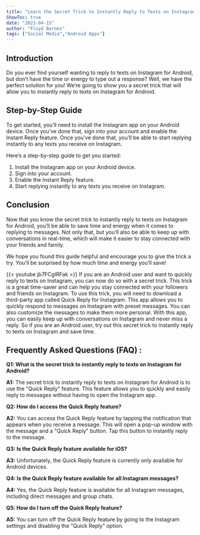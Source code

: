 ```yaml
---
title: "Learn the Secret Trick to Instantly Reply to Texts on Instagram for Android!"
ShowToc: true 
date: "2023-04-15"
author: "Floyd Barnes" 
tags: ["Social Media","Android Apps"]
---
```

## Introduction 

Do you ever find yourself wanting to reply to texts on Instagram for Android, but don’t have the time or energy to type out a response? Well, we have the perfect solution for you! We’re going to show you a secret trick that will allow you to instantly reply to texts on Instagram for Android. 

## Step-by-Step Guide 

To get started, you’ll need to install the Instagram app on your Android device. Once you’ve done that, sign into your account and enable the Instant Reply feature. Once you’ve done that, you’ll be able to start replying instantly to any texts you receive on Instagram. 

Here’s a step-by-step guide to get you started: 

1. Install the Instagram app on your Android device. 
2. Sign into your account. 
3. Enable the Instant Reply feature. 
4. Start replying instantly to any texts you receive on Instagram. 

## Conclusion 

Now that you know the secret trick to instantly reply to texts on Instagram for Android, you’ll be able to save time and energy when it comes to replying to messages. Not only that, but you’ll also be able to keep up with conversations in real-time, which will make it easier to stay connected with your friends and family. 

We hope you found this guide helpful and encourage you to give the trick a try. You’ll be surprised by how much time and energy you’ll save!

{{< youtube jb7FCgIRFak >}} 
If you are an Android user and want to quickly reply to texts on Instagram, you can now do so with a secret trick. This trick is a great time-saver and can help you stay connected with your followers and friends on Instagram. To use this trick, you will need to download a third-party app called Quick Reply for Instagram. This app allows you to quickly respond to messages on Instagram with preset messages. You can also customize the messages to make them more personal. With this app, you can easily keep up with conversations on Instagram and never miss a reply. So if you are an Android user, try out this secret trick to instantly reply to texts on Instagram and save time.

## Frequently Asked Questions (FAQ) :
**Q1: What is the secret trick to instantly reply to texts on Instagram for Android?**

**A1:** The secret trick to instantly reply to texts on Instagram for Android is to use the "Quick Reply" feature. This feature allows you to quickly and easily reply to messages without having to open the Instagram app.

**Q2: How do I access the Quick Reply feature?**

**A2:** You can access the Quick Reply feature by tapping the notification that appears when you receive a message. This will open a pop-up window with the message and a "Quick Reply" button. Tap this button to instantly reply to the message.

**Q3: Is the Quick Reply feature available for iOS?**

**A3:** Unfortunately, the Quick Reply feature is currently only available for Android devices.

**Q4: Is the Quick Reply feature available for all Instagram messages?**

**A4:** Yes, the Quick Reply feature is available for all Instagram messages, including direct messages and group chats.

**Q5: How do I turn off the Quick Reply feature?**

**A5:** You can turn off the Quick Reply feature by going to the Instagram settings and disabling the "Quick Reply" option.


